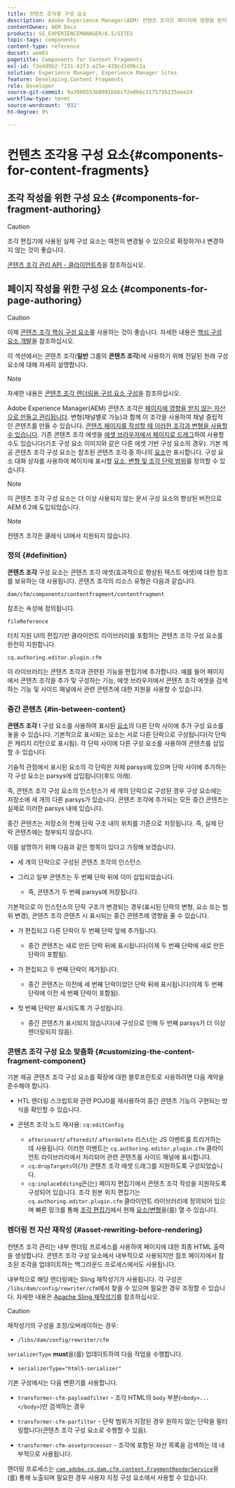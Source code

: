 ```yaml
---
title: 컨텐츠 조각용 구성 요소
description: Adobe Experience Manager(AEM) 컨텐츠 조각은 페이지에 영향을 받지 않는 자산으로 제작되고 관리됩니다
contentOwner: AEM Docs
products: SG_EXPERIENCEMANAGER/6.5/SITES
topic-tags: components
content-type: reference
docset: aem65
pagetitle: Components for Content Fragments
exl-id: f2edd9b2-f231-42f3-a25e-428cd1d96c2a
solution: Experience Manager, Experience Manager Sites
feature: Developing,Content Fragments
role: Developer
source-git-commit: 9a3008553b8091b66c72e0b6c317573b235eee24
workflow-type: tm+mt
source-wordcount: '932'
ht-degree: 0%

---
```


# 컨텐츠 조각용 구성 요소{#components-for-content-fragments}

## 조각 작성을 위한 구성 요소 {#components-for-fragment-authoring}

>[!CAUTION]
>
>조각 편집기에 사용된 실제 구성 요소는 여전히 변경될 수 있으므로 확장하거나 변경하지 않는 것이 좋습니다.

[콘텐츠 조각 관리 API - 클라이언트측](/help/sites-developing/customizing-content-fragments.md#the-content-fragment-management-api-client-side)을 참조하십시오.

## 페이지 작성을 위한 구성 요소 {#components-for-page-authoring}

>[!CAUTION]
>
>이제 [콘텐츠 조각 핵심 구성 요소](https://experienceleague.adobe.com/docs/experience-manager-core-components/using/wcm-components/content-fragment-component.html?lang=ko)를 사용하는 것이 좋습니다. 자세한 내용은 [핵심 구성 요소 개발](https://experienceleague.adobe.com/docs/experience-manager-core-components/using/developing/overview.html?lang=ko)을 참조하십시오.
>
>이 섹션에서는 콘텐츠 조각(**일반** 그룹의 **콘텐츠 조각**)에 사용하기 위해 전달된 원래 구성 요소에 대해 자세히 설명합니다.

>[!NOTE]
>
>자세한 내용은 [콘텐츠 조각 렌더링용 구성 요소 구성](/help/sites-developing/content-fragments-config-components-rendering.md)을 참조하십시오.

Adobe Experience Manager(AEM) 콘텐츠 조각은 [페이지에 영향을 받지 않는 자산으로 만들고 관리됩니다](/help/assets/content-fragments/content-fragments.md). 변형(채널별로 가능)과 함께 이 조각을 사용하여 채널 중립적인 콘텐츠를 만들 수 있습니다. [콘텐츠 페이지를 작성할 때 이러한 조각과 변형을 사용할 수 있습니다](/help/sites-authoring/content-fragments.md). 기존 콘텐츠 조각 에셋을 [에셋 브라우저에서 페이지로 드래그](/help/sites-authoring/content-fragments.md#adding-a-content-fragment-to-your-page)하여 사용할 수도 있습니다(기초 구성 요소 이미지와 같은 다른 에셋 기반 구성 요소의 경우). 기본 제공 콘텐츠 조각 구성 요소는 참조된 콘텐츠 조각 중 하나의 [요소](/help/assets/content-fragments/content-fragments.md#constituent-parts-of-a-content-fragment)만 표시합니다. 구성 요소 대화 상자를 사용하여 페이지에 표시할 [요소, 변형 및 조각 단락 범위](/help/assets/content-fragments/content-fragments.md#constituent-parts-of-a-content-fragment)를 정의할 수 있습니다.

>[!NOTE]
>
>이 콘텐츠 조각 구성 요소는 더 이상 사용되지 않는 문서 구성 요소의 향상된 버전으로 AEM 6.2에 도입되었습니다.

>[!NOTE]
>
>컨텐츠 조각은 클래식 UI에서 지원되지 않습니다.

### 정의 {#definition}

**콘텐츠 조각** 구성 요소는 콘텐츠 조각 에셋(효과적으로 향상된 텍스트 에셋)에 대한 참조를 보유하는 데 사용됩니다. 콘텐츠 조각의 리소스 유형은 다음과 같습니다.

`dam/cfm/components/contentfragment/contentfragment`

참조는 속성에 정의됩니다.

`fileReference`

터치 지원 UI의 편집기만 클라이언트 라이브러리를 포함하는 콘텐츠 조각 구성 요소를 완전히 지원합니다.

`cq.authoring.editor.plugin.cfm`

이 라이브러리는 콘텐츠 조각과 관련된 기능을 편집기에 추가합니다. 예를 들어 페이지에서 콘텐츠 조각을 추가 및 구성하는 기능, 에셋 브라우저에서 콘텐츠 조각 에셋을 검색하는 기능 및 사이드 패널에서 관련 콘텐츠에 대한 지원을 사용할 수 있습니다.

### 중간 콘텐츠 {#in-between-content}

**콘텐츠 조각** t 구성 요소를 사용하여 표시된 [요소](/help/assets/content-fragments/content-fragments.md#constituent-parts-of-a-content-fragment)의 다른 단락 사이에 추가 구성 요소를 놓을 수 있습니다. 기본적으로 표시되는 요소는 서로 다른 단락으로 구성됩니다(각 단락은 캐리지 리턴으로 표시됨). 각 단락 사이에 다른 구성 요소를 사용하여 콘텐츠를 삽입할 수 있습니다.

기술적 관점에서 표시된 요소의 각 단락은 자체 parsys에 있으며 단락 사이에 추가하는 각 구성 요소는 parsys에 삽입됩니다(후드 아래).

즉, 콘텐츠 조각 구성 요소의 인스턴스가 세 개의 단락으로 구성된 경우 구성 요소에는 저장소에 세 개의 다른 parsys가 있습니다. 콘텐츠 조각에 추가되는 모든 중간 콘텐츠는 실제로 이러한 parsys 내에 있습니다.

중간 콘텐츠는 저장소의 전체 단락 구조 내의 위치를 기준으로 저장됩니다. 즉, 실제 단락 콘텐츠에는 첨부되지 않습니다.

이를 설명하기 위해 다음과 같은 항목이 있다고 가정해 보겠습니다.

* 세 개의 단락으로 구성된 콘텐츠 조각의 인스턴스
* 그리고 일부 콘텐츠는 두 번째 단락 뒤에 이미 삽입되었습니다.

   * 즉, 콘텐츠가 두 번째 parsys에 저장됩니다.

기본적으로 이 인스턴스의 단락 구조가 변경되는 경우(표시된 단락의 변형, 요소 또는 범위 변경), 콘텐츠 조각 콘텐츠 시 표시되는 중간 콘텐츠에 영향을 줄 수 있습니다.

* 가 편집되고 다른 단락이 두 번째 단락 앞에 추가됩니다.

   * 중간 콘텐츠는 새로 만든 단락 뒤에 표시됩니다(이제 두 번째 단락에 새로 만든 단락이 포함됨).

* 가 편집되고 두 번째 단락이 제거됩니다.

   * 중간 콘텐츠는 이전에 세 번째 단락이었던 단락 뒤에 표시됩니다(이제 두 번째 단락에 이전 세 번째 단락이 포함됨).

* 첫 번째 단락만 표시되도록 가 구성됩니다.

   * 중간 콘텐츠가 표시되지 않습니다(새 구성으로 인해 두 번째 parsys가 더 이상 렌더링되지 않음).

### 콘텐츠 조각 구성 요소 맞춤화 {#customizing-the-content-fragment-component}

기본 제공 콘텐츠 조각 구성 요소를 확장에 대한 블루프린트로 사용하려면 다음 계약을 준수해야 합니다.

* HTL 렌더링 스크립트와 관련 POJO를 재사용하여 중간 콘텐츠 기능이 구현되는 방식을 확인할 수 있습니다.
* 콘텐츠 조각 노드 재사용: `cq:editConfig`

   * `afterinsert`/ `afteredit`/ `afterdelete` 리스너는 JS 이벤트를 트리거하는 데 사용됩니다. 이러한 이벤트는 `cq.authoring.editor.plugin.cfm` 클라이언트 라이브러리에서 처리되어 관련 콘텐츠를 사이드 패널에 표시합니다.
   * `cq:dropTargets`이(가) 콘텐츠 조각 에셋 드래그를 지원하도록 구성되었습니다.
   * `cq:inplaceEditing`은(는) 페이지 편집기에서 콘텐츠 조각 작성을 지원하도록 구성되어 있습니다. 조각 원본 위치 편집기는 `cq.authoring.editor.plugin.cfm` 클라이언트 라이브러리에 정의되어 있으며 빠른 링크를 통해 [조각 편집기](/help/assets/content-fragments/content-fragments-variations.md)에서 현재 [요소/변형](/help/assets/content-fragments/content-fragments.md#constituent-parts-of-a-content-fragment)을(를) 열 수 있습니다.

### 렌더링 전 자산 재작성 {#asset-rewriting-before-rendering}

컨텐츠 조각 관리는 내부 렌더링 프로세스를 사용하여 페이지에 대한 최종 HTML 출력을 생성합니다. 콘텐츠 조각 구성 요소에서 내부적으로 사용되지만 참조 페이지에서 참조된 조각을 업데이트하는 백그라운드 프로세스에서도 사용됩니다.

내부적으로 해당 렌더링에는 Sling 재작성기가 사용됩니다. 각 구성은 `/libs/dam/config/rewriter/cfm`에서 찾을 수 있으며 필요한 경우 조정할 수 있습니다. 자세한 내용은 [Apache Sling 재작성기](https://sling.apache.org/documentation/bundles/output-rewriting-pipelines-org-apache-sling-rewriter.html)를 참조하십시오.

>[!CAUTION]
>
>재작성기의 구성을 조정/오버레이하는 경우:
>
>* `/libs/dam/config/rewriter/cfm`
>
>`serializerType` **must**&#x200B;을(를) 업데이트하여 다음 작업을 수행합니다.
>
>* `serializerType="html5-serializer"`

기본 구성에서는 다음 변환기를 사용합니다.

* `transformer-cfm-payloadfilter` - 조각 HTML의 `body` 부분(`<body>...</body>`)만 검색하는 경우

* `transformer-cfm-parfilter` - 단락 범위가 지정된 경우 원하지 않는 단락을 필터링합니다(콘텐츠 조각 구성 요소로 수행할 수 있음).
* `transformer-cfm-assetprocessor` - 조각에 포함된 자산 목록을 검색하는 데 내부적으로 사용됩니다.

렌더링 프로세스는 [`com.adobe.cq.dam.cfm.content.FragmentRenderService`](https://developer.adobe.com/experience-manager/reference-materials/6-5/javadoc/com/adobe/cq/dam/cfm/ContentFragment.html)을(를) 통해 노출되며 필요한 경우 사용자 지정 구성 요소에서 사용할 수 있습니다.
